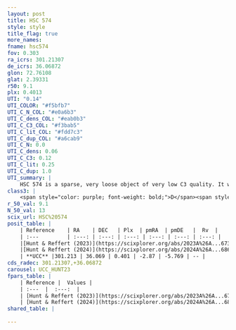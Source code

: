 ```yaml
---
layout: post
title: HSC 574
style: style
title_flag: true
more_names: 
fname: hsc574
fov: 0.303
ra_icrs: 301.21307
de_icrs: 36.06872
glon: 72.76108
glat: 2.39331
r50: 9.1
plx: 0.4013
UTI: "0.14"
UTI_COLOR: "#f5bfb7"
UTI_C_N_COL: "#e0a6b3"
UTI_C_dens_COL: "#eab0b3"
UTI_C_C3_COL: "#f3bab5"
UTI_C_lit_COL: "#fdd7c3"
UTI_C_dup_COL: "#a6cab9"
UTI_C_N: 0.0
UTI_C_dens: 0.06
UTI_C_C3: 0.12
UTI_C_lit: 0.25
UTI_C_dup: 1.0
UTI_summary: |
    HSC 574 is a sparse, very loose object of very low C3 quality. It was recently reported in the literature.<br><br><span style="color: #99180f; font-weight: bold;">Warning: </span>contains less than 25 stars with <i>P>0.5</i> estimated.
class3: |
    <span style="color: purple; font-weight: bold;">D</span><span style="color: red; font-weight: bold;">C</span>
r_50_val: 9.1
N_50_val: 13
scix_url: HSC%20574
posit_table: |
    | Reference    | RA    | DEC   | Plx  | pmRA  | pmDE   |  Rv  |
    | :---         | :---: | :---: | :---: | :---: | :---: | :---: |
    |[Hunt & Reffert (2023)](https://scixplorer.org/abs/2023A%26A...673A.114H) | 301.244 | 36.06 | 0.416 | -2.848 | -5.773 | -- |
    |[Hunt & Reffert (2024)](https://scixplorer.org/abs/2024A%26A...686A..42H) | 301.244 | 36.06 | 0.416 | -2.848 | -5.773 | -- |
    | **UCC** |301.213 | 36.069 | 0.401 | -2.87 | -5.769 | -- | 
cds_radec: 301.21307,+36.06872
carousel: UCC_HUNT23
fpars_table: |
    | Reference |  Values |
    | :---  |  :---:  |
    | [Hunt & Reffert (2023)](https://scixplorer.org/abs/2023A%26A...673A.114H) | `AV50=1.435, diffAV50=0.751, MOD50=11.781, logAge50=9.038` |
    | [Hunt & Reffert (2024)](https://scixplorer.org/abs/2024A%26A...686A..42H) | `MassJ=117.083` |
shared_table: |
    
---
```

